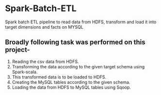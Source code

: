 # Spark-Batch-ETL
 Spark batch ETL pipeline to read data from HDFS, transform and load it into target dimensions and facts on MYSQL
 
 ## Broadly following task was performed on this project-
 1. Reading the csv data from HDFS.
 2. Transforming the data according to the given target schema using Spark-scala. 
 3. This transformed data is to be loaded to HDFS.
 4. Creating the MySQL tables according to the given schema.
 5. Loading the data from HDFS to MySQL tables using Sqoop.
